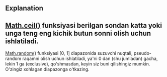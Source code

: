 ## Explanation

[Math.ceil()](https://www.w3resource.com/javascript/object-property-method/math-ceil.php) funksiyasi berilgan sondan katta yoki unga teng eng kichik butun sonni olish uchun ishlatiladi.
---                                                                                          
[Math.random()](https://www.w3resource.com/javascript/object-property-method/math-random.php) funksiyasi [0, 1] diapazonida suzuvchi nuqtali, pseudo-random raqamni olish uchun ishlatiladi, ya'ni 0 dan (shu jumladan) gacha, lekin 1 ga (exclusive), qo'shmasdan, keyin siz buni qilishingiz mumkin. O'zingiz xohlagan diapazonga o'tkazing.